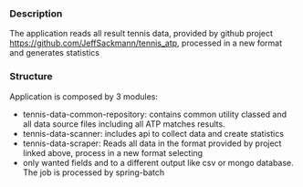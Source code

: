 ### Description
The application reads all result tennis data, provided by github project https://github.com/JeffSackmann/tennis_atp, processed
in a new format and generates statistics

### Structure

Application is composed by 3 modules:
- tennis-data-common-repository: contains common utility classed and all data source files including all ATP matches results.
- tennis-data-scanner: includes api to collect data and create statistics
- tennis-data-scraper: Reads all data in the format provided by project linked above, process in a new format selecting
- only wanted fields and to a different output like csv or mongo database. The job is processed by spring-batch